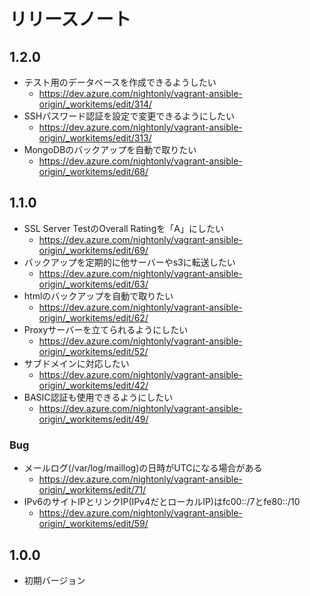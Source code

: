 # リリースノート

## 1.2.0

- テスト用のデータベースを作成できるようしたい
  - https://dev.azure.com/nightonly/vagrant-ansible-origin/_workitems/edit/314/
- SSHパスワード認証を設定で変更できるようにしたい
  - https://dev.azure.com/nightonly/vagrant-ansible-origin/_workitems/edit/313/
- MongoDBのバックアップを自動で取りたい
  - https://dev.azure.com/nightonly/vagrant-ansible-origin/_workitems/edit/68/

## 1.1.0

- SSL Server TestのOverall Ratingを「A」にしたい
  - https://dev.azure.com/nightonly/vagrant-ansible-origin/_workitems/edit/69/
- バックアップを定期的に他サーバーやs3に転送したい
  - https://dev.azure.com/nightonly/vagrant-ansible-origin/_workitems/edit/63/
- htmlのバックアップを自動で取りたい
  - https://dev.azure.com/nightonly/vagrant-ansible-origin/_workitems/edit/62/
- Proxyサーバーを立てられるようにしたい
  - https://dev.azure.com/nightonly/vagrant-ansible-origin/_workitems/edit/52/
- サブドメインに対応したい
  - https://dev.azure.com/nightonly/vagrant-ansible-origin/_workitems/edit/42/
- BASIC認証も使用できるようにしたい
  - https://dev.azure.com/nightonly/vagrant-ansible-origin/_workitems/edit/49/

### Bug

- メールログ(/var/log/maillog)の日時がUTCになる場合がある
  - https://dev.azure.com/nightonly/vagrant-ansible-origin/_workitems/edit/71/
- IPv6のサイトIPとリンクIP(IPv4だとローカルIP)はfc00::/7とfe80::/10
  - https://dev.azure.com/nightonly/vagrant-ansible-origin/_workitems/edit/59/

## 1.0.0

- 初期バージョン
